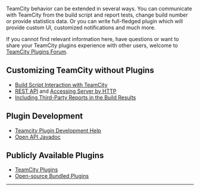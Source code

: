 [//]: # (title: Extending TeamCity)
[//]: # (auxiliary-id: Extending TeamCity)

TeamCity behavior can be extended in several ways. You can communicate with TeamCity from the build script and report tests, change build number or provide statistics data. Or you can write full\-fledged plugin which will provide custom UI, customized notifications and much more.

If you cannot find relevant information here, have questions or want to share your TeamCity plugins experience with other users, welcome to [TeamCity Plugins Forum](https://teamcity-support.jetbrains.com/hc/en-us/community/topics/200366719-TeamCity-Plugin-Development).

## Customizing TeamCity without Plugins
* [Build Script Interaction with TeamCity](build-script-interaction-with-teamcity.md)
* [REST API](rest-api.md) and [Accessing Server by HTTP](accessing-server-by-http.md)
* [Including Third-Party Reports in the Build Results](including-third-party-reports-in-the-build-results.md)

## Plugin Development

* [Teamcity Plugin Development Help](https://plugins.jetbrains.com/docs/teamcity/)
* [Open API Javadoc](http://javadoc.jetbrains.net/teamcity/openapi/current/)

## Publicly Available Plugins
* [TeamCity Plugins](https://plugins.jetbrains.com/teamcity)
* [Open-source Bundled Plugins](https://confluence.jetbrains.com/display/TW/Open-source+Bundled+Plugins)

__ __